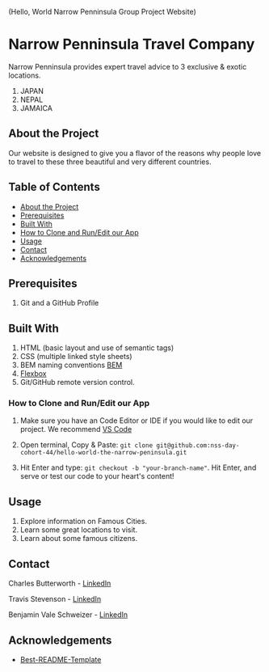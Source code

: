 (Hello, World Narrow Penninsula Group Project Website)

# Narrow Penninsula Travel Company

Narrow Penninsula provides expert travel advice to 3 exclusive & exotic locations.

1. JAPAN 
1. NEPAL
1. JAMAICA

## About the Project

Our website is designed to give you a flavor of the reasons why people love to travel to these three beautiful and very different countries. 

<!-- TABLE OF CONTENTS -->
## Table of Contents


* [About the Project](#about-the-project)
* [Prerequisites](#prerequisites)
* [Built With](#built-with)
* [How to Clone and Run/Edit our App](#how-to-clone-and-run/edit-our-app)
* [Usage](#usage)
* [Contact](#contact)
* [Acknowledgements](#acknowledgements)

## Prerequisites 

1. Git and a GitHub Profile

## Built With

1. HTML (basic layout and use of semantic tags)
1. CSS (multiple linked style sheets)
1. BEM naming conventions [BEM](https://en.bem.info/methodology/naming-convention/) 
1. [Flexbox](https://css-tricks.com/snippets/css/a-guide-to-flexbox/) 
1. Git/GitHub remote version control.

### How to Clone and Run/Edit our App

1. Make sure you have an Code Editor or IDE if you would like to edit our project. We recommend [VS Code](https://code.visualstudio.com/) 

1. Open terminal, Copy & Paste: ```git clone git@github.com:nss-day-cohort-44/hello-world-the-narrow-peninsula.git``` 

1. Hit Enter and type: ```git checkout -b "your-branch-name"```. Hit Enter, and serve or test our code to your heart's content!

<!-- USAGE EXAMPLES -->
## Usage

1. Explore information on Famous Cities.
2. Learn some great locations to visit. 
3. Learn about some famous citizens. 

<!-- CONTACT -->
## Contact

Charles Butterworth - [LinkedIn](https://www.linkedin.com/in/cbutterworth3/)

Travis Stevenson - [LinkedIn](https://www.linkedin.com/in/travis-stevenson-353ba611b/)

Benjamin Vale Schweizer - [LinkedIn](https://www.linkedin.com/in/benjamin-schweizer-08b8a6111/)


<!-- ACKNOWLEDGEMENTS -->
## Acknowledgements
* [Best-README-Template](https://github.com/othneildrew/Best-README-Template)
